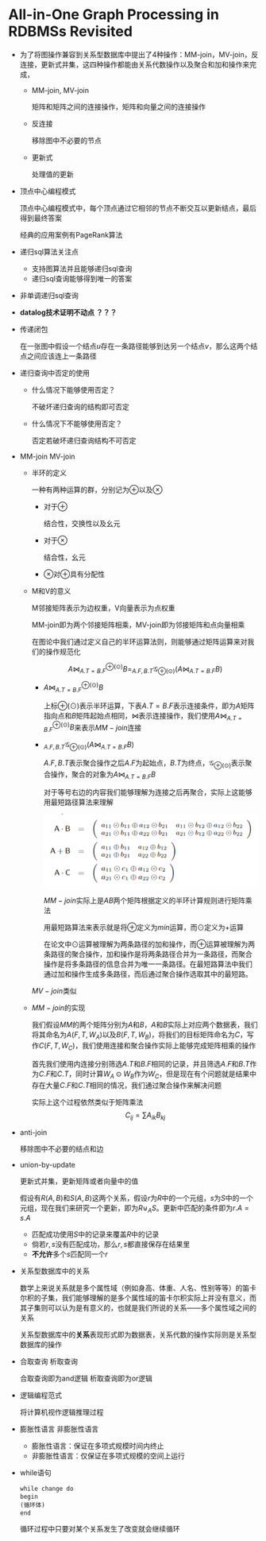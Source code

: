# All-in-One Graph Processing in RDBMSs Revisited

- 为了将图操作兼容到关系型数据库中提出了4种操作：MM-join，MV-join，反连接，更新式并集，这四种操作都能由关系代数操作以及聚合和加和操作来完成，
  - MM-join, MV-join

    矩阵和矩阵之间的连接操作，矩阵和向量之间的连接操作

  - 反连接

    移除图中不必要的节点

  - 更新式

    处理值的更新

- 顶点中心编程模式

  顶点中心编程模式中，每个顶点通过它相邻的节点不断交互以更新结点，最后得到最终答案

  经典的应用案例有PageRank算法

- 递归sql算法关注点

  - 支持图算法并且能够递归sql查询
  - 递归sql查询能够得到唯一的答案

- 非单调递归sql查询

- **datalog技术证明不动点 ？？？** 

- 传递闭包

  在一张图中假设一个结点$u$存在一条路径能够到达另一个结点$v$，那么这两个结点之间应该连上一条路径

- 递归查询中否定的使用

  - 什么情况下能够使用否定？

    不破坏递归查询的结构即可否定

  - 什么情况下不能够使用否定？

    否定若破坏递归查询结构不可否定

- MM-join MV-join

  - 半环的定义

    一种有两种运算的群，分别记为$\oplus$以及$\otimes$

    - 对于$\oplus$

      结合性，交换性以及幺元

    - 对于$\otimes$

      结合性，幺元

    - $\otimes$对$\oplus$具有分配性

  - M和V的意义

    M邻接矩阵表示为边权重，V向量表示为点权重

    MM-join即为两个邻接矩阵相乘，MV-join即为邻接矩阵和点向量相乘

    在图论中我们通过定义自己的半环运算法则，则能够通过矩阵运算来对我们的操作规范化
    
    $$
    A\bowtie_{A.T=B.F}^{\oplus(\odot)}B=_{A.F,B.T}\mathcal{G}_{\oplus(\odot)}(A\bowtie_{A.T=B.F}B)
    $$
    
    - $A\bowtie_{A.T=B.F}^{\oplus(\odot)}B$
    
      上标$\oplus(\odot)$表示半环运算，下表$A.T=B.F$表示连接条件，即为$A$矩阵指向点和$B$矩阵起始点相同，$\bowtie$表示连接操作，我们使用$A\bowtie_{A.T=B.F}^{\oplus(\odot)}B$来表示$MM-join$连接
    
    - $_{A.F,B.T}\mathcal{G}_{\oplus(\odot)}(A\bowtie_{A.T=B.F}B)$
    
      $A.F,B.T$表示聚合操作之后$A.F$为起始点，$B.T$为终点，$\mathcal{G}_{\oplus(\odot)}$表示聚合操作，聚合的对象为$A\bowtie_{A.T=B.F}B$
    
      对于等号右边的内容我们能够理解为连接之后再聚合，实际上这能够用最短路径算法来理解
    
      ![1](.\pic\1.png)
    
      $MM-join$实际上是$AB$两个矩阵根据定义的半环计算规则进行矩阵乘法
    
      用最短路算法来表示就是将$\oplus$定义为$min$运算，而$\odot$定义为$+$运算
    
      在论文中$\odot$运算被理解为两条路径的加和操作，而$\oplus$运算被理解为两条路径的聚合操作，加和操作是将两条路径合并为一条路径，而聚合操作是将多条路径的信息合并为唯一一条路径。在最短路算法中我们通过加和操作生成多条路径，而后通过聚合操作选取其中的最短路。
    
    $MV-join$类似
    
  - $MM-join$的实现

    我们假设$MM$的两个矩阵分别为$A$和$B$，$A$和$B$实际上对应两个数据表，我们将其命名为$A(F,T,W_A)$以及$B(F,T,W_B)$，将我们的目标矩阵命名为$C$，写作$C(F,T,W_C)$，我们使用连接和聚合操作实际上能够完成矩阵相乘的操作

    首先我们使用内连接分别筛选$A.T$和$B.F$相同的记录，并且筛选$A.F$和$B.T$作为$C.F$和$C.T$，同时计算$W_A\odot W_B$作为$W_C$，但是现在有个问题就是结果中存在大量$C.F$和$C.T$相同的情况，我们通过聚合操作来解决问题

    实际上这个过程依然类似于矩阵乘法
    $$
    C_{ij}=\sum A_{ik}B_{kj}
    $$
    

- anti-join

  移除图中不必要的结点和边

- union-by-update

  更新式并集，更新矩阵或者向量中的值

  假设有$R(A,B)$和$S(A,B)$这两个关系，假设$r$为$R$中的一个元组，$s$为$S$中的一个元组，现在我们来研究一个更新，即为$R\uplus_AS$。更新中匹配的条件即为$r.A=s.A$

  - 匹配成功使用$S$中的记录来覆盖$R$中的记录
  - 倘若$r,s$没有匹配成功，那么$r,s$都直接保存在结果里
  - **不允许**多个$s$匹配同一个$r$

- 关系型数据库中的关系

  数学上来说关系就是多个属性域（例如身高、体重、人名、性别等等）的笛卡尔积的子集，我们能够理解的是多个属性域的笛卡尔积实际上并没有意义，而其子集则可以认为是有意义的，也就是我们所说的关系——多个属性域之间的关系

  关系型数据库中的**关系**表现形式即为数据表，关系代数的操作实际则是关系型数据库的操作

- 合取查询 析取查询

  合取查询即为and逻辑 析取查询即为or逻辑

- 逻辑编程范式

  将计算机视作逻辑推理过程

- 膨胀性语言 非膨胀性语言

  - 膨胀性语言：保证在多项式规模时间内终止
  - 非膨胀性语言：仅保证在多项式规模的空间上运行

- while语句

  ```
  while change do
  begin
  (循环体)
  end
  ```

  循环过程中只要对某个关系发生了改变就会继续循环







